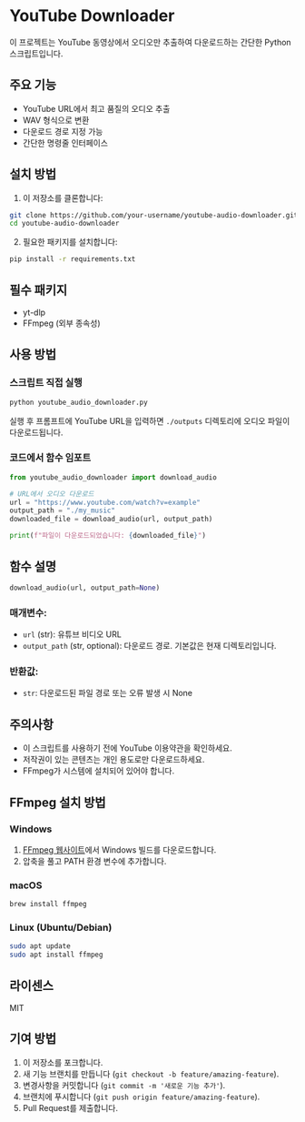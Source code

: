 # YouTube Downloader

이 프로젝트는 YouTube 동영상에서 오디오만 추출하여 다운로드하는 간단한 Python 스크립트입니다.

## 주요 기능

- YouTube URL에서 최고 품질의 오디오 추출
- WAV 형식으로 변환
- 다운로드 경로 지정 가능
- 간단한 명령줄 인터페이스

## 설치 방법

1. 이 저장소를 클론합니다:
```bash
git clone https://github.com/your-username/youtube-audio-downloader.git
cd youtube-audio-downloader
```

2. 필요한 패키지를 설치합니다:
```bash
pip install -r requirements.txt
```

## 필수 패키지

- yt-dlp
- FFmpeg (외부 종속성)

## 사용 방법

### 스크립트 직접 실행

```bash
python youtube_audio_downloader.py
```

실행 후 프롬프트에 YouTube URL을 입력하면 `./outputs` 디렉토리에 오디오 파일이 다운로드됩니다.

### 코드에서 함수 임포트

```python
from youtube_audio_downloader import download_audio

# URL에서 오디오 다운로드
url = "https://www.youtube.com/watch?v=example"
output_path = "./my_music"
downloaded_file = download_audio(url, output_path)

print(f"파일이 다운로드되었습니다: {downloaded_file}")
```

## 함수 설명

```python
download_audio(url, output_path=None)
```

### 매개변수:
- `url` (str): 유튜브 비디오 URL
- `output_path` (str, optional): 다운로드 경로. 기본값은 현재 디렉토리입니다.

### 반환값:
- `str`: 다운로드된 파일 경로 또는 오류 발생 시 None

## 주의사항

- 이 스크립트를 사용하기 전에 YouTube 이용약관을 확인하세요.
- 저작권이 있는 콘텐츠는 개인 용도로만 다운로드하세요.
- FFmpeg가 시스템에 설치되어 있어야 합니다.

## FFmpeg 설치 방법

### Windows
1. [FFmpeg 웹사이트](https://ffmpeg.org/download.html)에서 Windows 빌드를 다운로드합니다.
2. 압축을 풀고 PATH 환경 변수에 추가합니다.

### macOS
```bash
brew install ffmpeg
```

### Linux (Ubuntu/Debian)
```bash
sudo apt update
sudo apt install ffmpeg
```

## 라이센스

MIT

## 기여 방법

1. 이 저장소를 포크합니다.
2. 새 기능 브랜치를 만듭니다 (`git checkout -b feature/amazing-feature`).
3. 변경사항을 커밋합니다 (`git commit -m '새로운 기능 추가'`).
4. 브랜치에 푸시합니다 (`git push origin feature/amazing-feature`).
5. Pull Request를 제출합니다.
